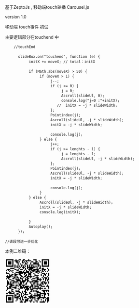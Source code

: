 基于ZeptoJs , 移动端touch轮播 Carousel.js

version 1.0

移动端 touch事件 初试


主要逻辑部分在touchend 中 

        //touchEnd

          slideBox.on("touchend", function (e) {
               initX += moveX; // total：initX

               if (Math.abs(moveX) > 50) {
                    if (moveX > 1) {
                         j--;
                         if (j <= 0) {
                              j = 0;
                              Ascroll(slideUl, 0);
                              console.log("j=0 :"+initX);
                            //  initX = -j * slideWidth;
                         };
                         Pointindex(j);
                         Ascroll(slideUl, -j * slideWidth);
                         initX = -j * slideWidth;

                         console.log(j);
                    } else {
                         j++;
                         if (j >= lenghts - 1) {
                              j = lenghts - 1;
                              Ascroll(slideUl, -j * slideWidth);
                         };
                         Pointindex(j);
                         Ascroll(slideUl, -j * slideWidth);
                         initX = -j * slideWidth;

                         console.log(j);
                    }
               } else {
                    Ascroll(slideUl, -j * slideWidth);
                    initX = -j * slideWidth;
                    console.log(initX);

               }
               Autoplay();
          });
          
    //该段可进一步优化 
    
 本例二维码：
 
  ![alt text](screenshots.png)

 
 
